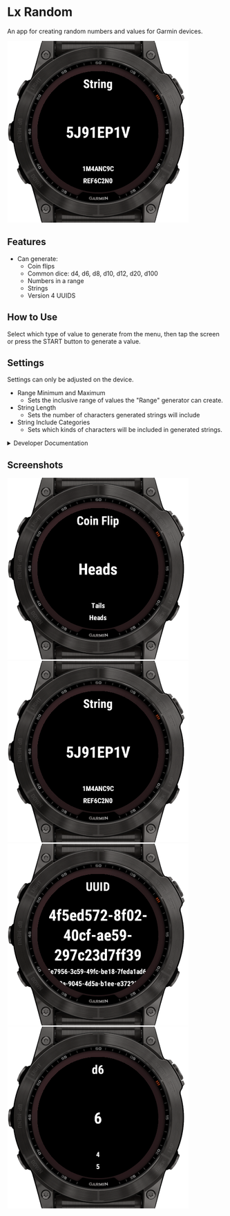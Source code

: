 # Lx Random

An app for creating random numbers and values for Garmin devices.

![Splash image](misc/images/splash_picture.png)

## Features

- Can generate:
  - Coin flips
  - Common dice: d4, d6, d8, d10, d12, d20, d100
  - Numbers in a range
  - Strings
  - Version 4 UUIDS

## How to Use

Select which type of value to generate from the menu, then tap the screen or
press the START button to generate a value.

## Settings

Settings can only be adjusted on the device.

- Range Minimum and Maximum
  - Sets the inclusive range of values the "Range" generator can create.
- String Length
  - Sets the number of characters generated strings will include
- String Include Categories
  - Sets which kinds of characters will be included in generated strings.

<details>
<summary>Developer Documentation</summary>

## Preparing a release

To perform a release:

- Create an entry in [CHANGELOG.md](CHANGELOG.md) under the next version
- Update README.md with features / screenshots
- Update the version number for `AppVersion` in
  [resources/strings.xml](resources/strings.xml).
- Commit with `Version x.x.x`
- Tag that commit as `vx.x.x`

## Creating screenshots

- Use the latest Fenix X watch in the simulator
- Screenshot with an external program (to capture the border as well)
- Using GIMP:
  1. Create a selection around the 280x280 pixels of the screen
  2. Grow the selection by 70 pixels
  3. Using the Fuzzy Select Tool
    - Antialiasing enabled
    - Feather edges set to `2.0`
    - Threshold set to `50`
  4. Remove the white exterior

</details>

## Screenshots

![Coin Flip](misc/screenshots/1.png)
![String](misc/screenshots/2.png)
![UUID](misc/screenshots/3.png)
![Dice](misc/screenshots/4.png)
